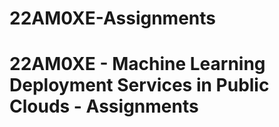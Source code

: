 # 22AM0XE-Assignments
22AM0XE - Machine Learning Deployment Services in Public Clouds - Assignments 
 ===================
 

